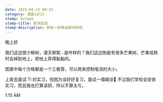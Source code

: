 ```yaml
---
date: 2021-04-21 00:33
category: 凌晨1点15
stamp: europe
stamp-title: 欧洲足迹
stamp-description: 收到一封来自欧洲的信
---
```


<p>
晚上好

我们这边很少柳树，漫天柳絮…是咋样的？我们这边倒是有很多芒果树，芒果成熟时会掉到地上，把地上弄得黏黏的。

图案中每个方格都是一个三极管，可以用来控制电流的大小。

上周去面试 Ti 的实习，但因为没好好复习，面试一塌糊涂🥲 不过我们学校会安排实习，而且我也打算读研，所以不算太亏。


1:15 AM
</p>